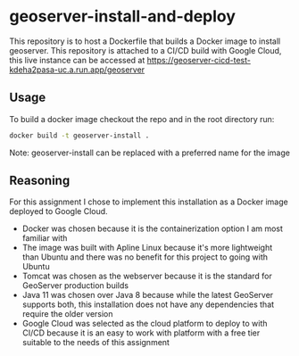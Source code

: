 # geoserver-install-and-deploy

This repository is to host a Dockerfile that builds a Docker image to install geoserver. This repository is attached to a CI/CD build with Google Cloud, this live instance can be accessed at https://geoserver-cicd-test-kdeha2pasa-uc.a.run.app/geoserver

## Usage

To build a docker image checkout the repo and in the root directory run:

```bash
docker build -t geoserver-install .
```
Note: geoserver-install can be replaced with a preferred name for the image

## Reasoning

For this assignment I chose to implement this installation as a Docker image deployed to Google Cloud.
- Docker was chosen because it is the containerization option I am most familiar with
- The image was built with Apline Linux because it's more lightweight than Ubuntu and there was no benefit for this project to going with Ubuntu
- Tomcat was chosen as the webserver because it is the standard for GeoServer production builds
- Java 11 was chosen over Java 8 because while the latest GeoServer supports both, this installation does not have any dependencies that require the older version
- Google Cloud was selected as the cloud platform to deploy to with CI/CD because it is an easy to work with platform with a free tier suitable to the needs of this assignment
